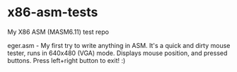 # x86-asm-tests
My X86 ASM (MASM6.11) test repo

eger.asm - My first try to write anything in ASM. It's a quick and dirty mouse tester, runs in 640x480 (VGA) mode. Displays mouse position, and pressed buttons. Press left+right button to exit! :)
